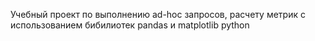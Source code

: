 Учебный проект по выполнению ad-hoc запросов, расчету метрик с использованием бибилиотек pandas и matplotlib python
